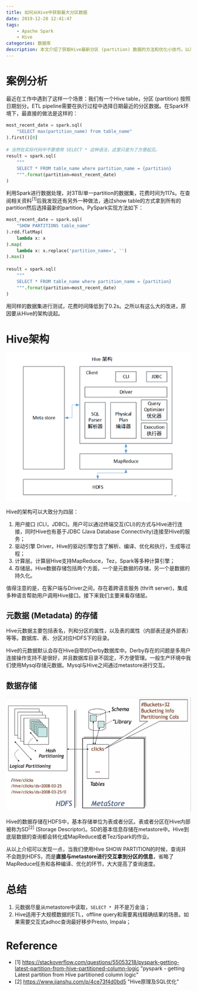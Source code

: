 ```yaml
---
title: 如何从Hive中获取最大分区数据
date: 2019-12-28 12:41:47
tags:
	- Apache Spark
	- Hive
categories: 数据库
description: 本文介绍了获取Hive最新分区 (partition) 数据的方法和优化小技巧，以及背后的原理。
---
```


# 案例分析
最近在工作中遇到了这样一个场景：我们有一个Hive table，分区 (partition) 按照日期划分。ETL pipeline需要在执行过程中选择日期最近的分区数据。在Spark环境下，最直接的做法是这样的：

```python
most_recent_date = spark.sql(
	"SELECT max(partition_name) from table_name"
).first()[0]

# 当然在实际代码中不要使用 SELECT * 这种语法，这里只是为了方便起见。
result = spark.sql(
	"""
	SELECT * FROM table_name where partition_name = {partition}
	""".format(partition=most_recent_date)
)
```

利用Spark进行数据处理，对3TB/单一partition的数据集，花费时间为117s。在查阅相关资料<sup>[1]</sup>后我发现还有另外一种做法，通过show table的方式拿到所有的partition然后选择最新的partition。PySpark实现方法如下：

```python
most_recent_date = spark.sql(
	"SHOW PARTITIONS table_name"
).rdd.flatMap(
	lambda x: x
).map(
	lambda x: x.replace('partition_name=', '')
).max()

result = spark.sql(
	"""
	SELECT * FROM table_name where partition_name = {partition}
	""".format(partition=most_recent_date)
)
```

用同样的数据集进行测试，花费时间降低到了0.2s。之所以有这么大的改进，原因要从Hive的架构说起。

# Hive架构
![Hive Architecture](/images/hive_arch.png "Hive Architecture")

Hive的架构可以大致分为四层：

1. 用户接口 (CLI，JDBC)。用户可以通过终端交互(CLI)的方式与Hive进行连接，同时Hive也有基于JDBC (Java Database Connectivity)连接至Hive的服务；
2. 驱动引擎 Driver。Hive的驱动引擎包含了解析、编译、优化和执行，生成等过程；
3. 计算层。计算层Hive支持MapReduce，Tez，Spark等多种计算引擎；
4. 存储层。Hive数据存储包括两个方面，一个是元数据的存储，另一个是数据的持久化。

值得注意的是，在客户端与Driver之间，存在着跨语言服务 (thrift server)，集成多种语言帮助用户调用Hive接口。接下来我们主要来看存储层。

## 元数据 (Metadata) 的存储
Hive元数据主要包括表名，列和分区的属性，以及表的属性（内部表还是外部表）等等。数据库、表、分区对应HDFS下的目录。

Hive的元数据默认会存在Hive自带的Derby数据库中。Derby存在的问题是多用户连接操作支持不是很好，并且数据库目录不固定，不方便管理。一般生产环境中我们使用Mysql存储元数据。Mysql与Hive之间通过metastore进行交互。

## 数据存储
![Hive Data Model](/images/hive_data_model.png "Hive Data Model")

Hive的数据存储在HDFS中，基本存储单位为表或者分区。表或者分区在Hive内部被称为SD<sup>[2]</sup> (Storage Descriptor)。SD的基本信息存储在metastore中。Hive到底层数据的查询都会转化成MapReduce或者Tez/Spark的作业。

从以上介绍可以发现一点，当我们使用Hive SHOW PARTITION的时候，查询并不会跑到HDFS，而是**直接与metastore进行交互拿到分区的信息**，省略了MapReduce任务和各种编译、优化的环节，大大提高了查询速度。

# 总结
1. 元数据尽量从metastore中读取，`SELECT * `并不是万金油；
2. Hive适用于大规模数据的ETL，offline query和需要离线精确结果的场景。如果需要交互式adhoc查询最好移步Presto, Impala；

# Reference
* [1] <https://stackoverflow.com/questions/55053218/pyspark-getting-latest-partition-from-hive-partitioned-column-logic> "pyspark - getting Latest partition from Hive partitioned column logic"
* [2] <https://www.jianshu.com/p/4ce73f4d0bd5> "Hive原理及SQL优化"





